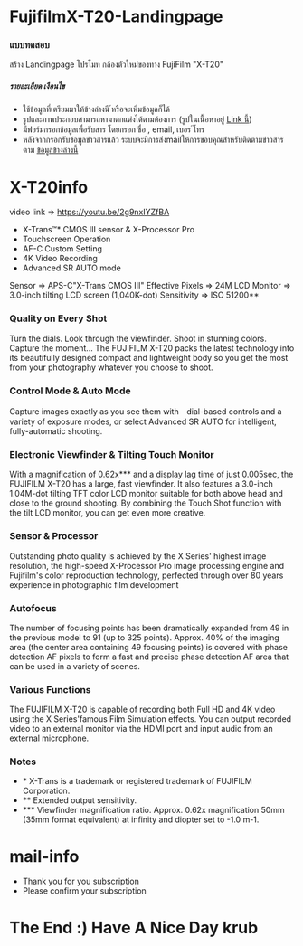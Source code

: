 # FujifilmX-T20-Landingpage

### แบบทดสอบ
สร้าง Landingpage โปรโมท กล้องตัวใหม่ของทาง FujiFilm "X-T20" 
##### รายละเอียด เงือนไข
- ใช้ข้อมูลที่เตรียมมาให้ข้างล่างนี ้หรือจะเพิ่มข้อมูลก็ได้
- รูปและภาพประกอบสามารถหามาตกแต่งได้ตามต้องการ  (รูปในเนื้อหาอยู่ [Link นี้])
- มีฟอร์มกรอกข้อมูลเพื่อรับสาร โดยกรอก ชื่อ , email, เบอร ์โทร
- หลังจากกรอกรับข้อมูลข่าวสารแล้ว ระบบจะมีการส่งmailให้การขอบคุณสำหรับติดตามข่าวสาร ตาม [ข้อมูลข้างล่างนี้](#mail-info)


# X-T20info
video link => https://youtu.be/2g9nxIYZfBA

- X-Trans™* CMOS III sensor & X-Processor Pro
- Touchscreen Operation
- AF-C Custom Setting
- 4K Video Recording
- Advanced SR AUTO mode

Sensor => APS-C"X-Trans CMOS III"
Effective Pixels => 24M
LCD Monitor => 3.0-inch tilting LCD screen (1,040K-dot)
Sensitivity => ISO 51200**

### Quality on Every Shot
Turn the dials. Look through the viewfinder. Shoot in stunning colors. Capture the moment... The FUJIFILM X-T20 packs the latest technology into its beautifully designed compact and lightweight body so you get the most from your photography whatever you choose to shoot.

### Control Mode & Auto Mode
Capture images exactly as you see them with　dial-based controls and a variety of exposure modes, or select Advanced SR AUTO for intelligent, fully-automatic shooting.

### Electronic Viewfinder & Tilting Touch Monitor
With a magnification of 0.62x*** and a display lag time of just 0.005sec, the FUJIFILM X-T20 has a large, fast viewfinder. It also features a 3.0-inch 1.04M-dot tilting TFT color LCD monitor suitable for both above head and close to the ground shooting. By combining the Touch Shot function with the tilt LCD monitor, you can get even more creative.

### Sensor & Processor
Outstanding photo quality is achieved by the X Series' highest image resolution, the high-speed X-Processor Pro image processing engine and Fujifilm's color reproduction technology, perfected through over 80 years experience in photographic film development

### Autofocus
The number of focusing points has been dramatically expanded from 49 in the previous model to 91 (up to 325 points). Approx. 40% of the imaging area (the center area containing 49 focusing points) is covered with phase detection AF pixels to form a fast and precise phase detection AF area that can be used in a variety of scenes.

### Various Functions
The FUJIFILM X-T20 is capable of recording both Full HD and 4K video using the X Series'famous Film Simulation effects. You can output recorded video to an external monitor via the HDMI port and input audio from an external microphone.

### Notes
- \* X-Trans is a trademark or registered trademark of FUJIFILM Corporation.
- ** Extended output sensitivity.
- *** Viewfinder magnification ratio. Approx. 0.62x magnification 50mm (35mm format equivalent) at infinity and diopter set to -1.0 m-1.

# mail-info
* Thank you for you subscription
* Please confirm your subscription

# The End :) Have A Nice Day krub

   [Link นี้]: <http://www.fujifilm.com/products/digital_cameras/x/fujifilm_x_t20/>

